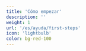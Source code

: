 ```yaml
---
title: 'Cómo empezar'
description: ''
weight: 1
url: '/es/ayuda/first-steps'
icon: 'lightbulb'
color: bg-red-100
---
```

